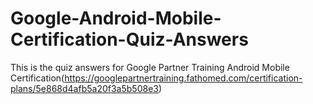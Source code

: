 # Google-Android-Mobile-Certification-Quiz-Answers
This is the quiz answers for Google Partner Training Android Mobile Certification(https://googlepartnertraining.fathomed.com/certification-plans/5e868d4afb5a20f3a5b508e3)
